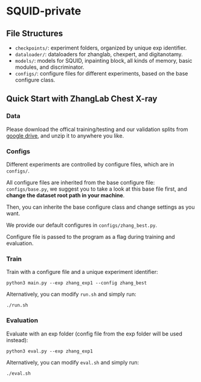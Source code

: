 # SQUID-private

## File Structures

* ```checkpoints/```: experiment folders, organized by unique exp identifier.
* ```dataloader/```: dataloaders for zhanglab, chexpert, and digitanotamy.
* ```models/```: models for SQUID, inpainting block, all kinds of memory, basic modules, and discriminator.
* ```configs/```: configure files for different experiments, based on the base configure class.


## Quick Start with ZhangLab Chest X-ray
### Data

Please download the offical training/testing and our validation splits from [google drive](https://drive.google.com/file/d/1kgYtvVvyfPnQnrPhhLt50ZK9SnxJpriC/view?usp=sharing), and unzip it to anywhere you like.

### Configs

Different experiments are controlled by configure files, which are in ```configs/```. 

All configure files are inherited from the base configure file: ```configs/base.py```, we suggest you to take a look at this base file first, and **change the dataset root path in your machine**.

Then, you can inherite the base configure class and change settings as you want. 

We provide our default configures in ```configs/zhang_best.py```.

Configure file is passed to the program as a flag during training and evaluation.

### Train

Train with a configure file and a unique experiment identifier:

``` 
python3 main.py --exp zhang_exp1 --config zhang_best
```

Alternatively, you can modify ```run.sh``` and simply run:

```
./run.sh
```

### Evaluation


Evaluate with an exp folder (config file from the exp folder will be used instead):
``` 
python3 eval.py --exp zhang_exp1
```

Alternatively, you can modify ```eval.sh``` and simply run:
``` 
./eval.sh
```